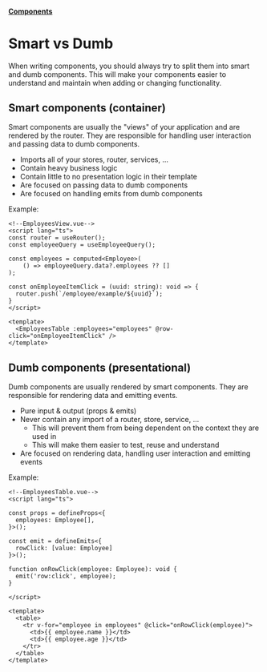 #### [Components](/components.md)

# Smart vs Dumb

When writing components, you should always try to split them into smart and dumb components.
This will make your components easier to understand and maintain when adding or changing functionality.

## Smart components (container)

Smart components are usually the "views" of your application and are rendered by the router. They are responsible for handling user interaction and passing data to dumb components.

- Imports all of your stores, router, services, ...
- Contain heavy business logic
- Contain little to no presentation logic in their template
- Are focused on passing data to dumb components
- Are focused on handling emits from dumb components

Example:

```vue
<!--EmployeesView.vue-->
<script lang="ts">
const router = useRouter();
const employeeQuery = useEmployeeQuery();

const employees = computed<Employee>(
    () => employeeQuery.data?.employees ?? []
);

const onEmployeeItemClick = (uuid: string): void => {
  router.push(`/employee/example/${uuid}`);
}
</script>

<template>
  <EmployeesTable :employees="employees" @row-click="onEmployeeItemClick" />
</template>
```

## Dumb components (presentational)

Dumb components are usually rendered by smart components. They are responsible for rendering data and emitting events.

- Pure input & output (props & emits)
- Never contain any import of a router, store, service, ...
  - This will prevent them from being dependent on the context they are used in
  - This will make them easier to test, reuse and understand
- Are focused on rendering data, handling user interaction and emitting events

Example:

```vue
<!--EmployeesTable.vue-->
<script lang="ts">

const props = defineProps<{
  employees: Employee[],
}>();

const emit = defineEmits<{
  rowClick: [value: Employee]
}>();

function onRowClick(employee: Employee): void {
  emit('row:click', employee);
}

</script>

<template>
  <table>
    <tr v-for="employee in employees" @click="onRowClick(employee)">
      <td>{{ employee.name }}</td>
      <td>{{ employee.age }}</td>
    </tr>
  </table>
</template>
```
